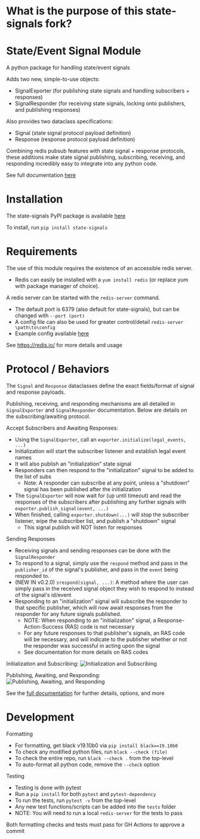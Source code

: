 # What is the purpose of this state-signals fork?

# State/Event Signal Module
A python package for handling state/event signals

Adds two new, simple-to-use objects:
 - SignalExporter      (for publishing state signals and handling subscribers + responses)
 - SignalResponder     (for receiving state signals, locking onto publishers, and publishing responses)

Also provides two dataclass specifications:
 - Signal              (state signal protocol payload definition)
 - Response            (response protocol payload definition)

Combining redis pubsub features with state signal + response protocols, 
these additions make state signal publishing, subscribing, receiving, 
and responding incredibly easy to integrate into any python code.

See full documentation [here](https://distributed-system-analysis.github.io/state-signals/)

# Installation
The state-signals PyPI package is available [here](https://pypi.org/project/state-signals)

To install, run `pip install state-signals`

# Requirements
The use of this module requires the existence of an accessible redis server.
 - Redis can easily be installed with a `yum install redis` (or replace yum with package manager of choice).

A redis server can be started with the `redis-server` command.
 - The default port is 6379 (also default for state-signals), but can be changed with `--port (port)`
 - A config file can also be used for greater control/detail `redis-server \path\to\config`
 - Example config available [here](https://download.redis.io/redis-stable/redis.conf)

See https://redis.io/ for more details and usage

# Protocol / Behaviors

The `Signal` and `Response` dataclasses define the exact fields/format of signal and response payloads.

Publishing, receiving, and responding mechanisms are all detailed in `SignalExporter` and `SignalResponder` documentation. Below are details on the subscribing/awaiting protocol.

Accept Subscribers and Awaiting Responses:
 - Using the `SignalExporter`, call an `exporter.initialize(legal_events, ...)`
 - Initialization will start the subscriber listener and establish legal event names
 - It will also publish an "initialization" state signal
 - Responders can then respond to the "initialization" signal to be added to the list of subs
    - Note: A responder can subscribe at any point, unless a "shutdown" signal has been published after the initialization
 - The `SignalExporter` will now wait for (up until timeout) and read the responses of the subscribers after publishing any further signals with `exporter.publish_signal(event, ...)`
 - When finished, calling `exporter.shutdown(...)` will stop the subscriber listener, wipe the subscriber list, and publish a "shutdown" signal
    - This signal publish will NOT listen for responses

Sending Responses
 - Receiving signals and sending responses can be done with the `SignalResponder`
 - To respond to a signal, simply use the `respond` method and pass in the `publisher_id` of the signal's publisher, and pass in the `event` being responded to.
 - (NEW IN v0.2.0) `srespond(signal, ...)`: A method where the user can simply pass in the received signal object they wish to respond to instead of the signal's id/event
 - Responding to an "initialization" signal will subscribe the responder to that specific publisher, which will now await responses from the responder for any future signals published.
    - NOTE: When responding to an "initialization" signal, a Response-Action-Success (RAS) code is not necessary
    - For any future responses to that publisher's signals, an RAS code will be necessary, and will indicate to the publisher whether or not the responder was successful in acting upon the signal
    - See documentation for more details on RAS codes

Initialization and Subscribing:
![Initialization and Subscribing](imgs/signalsub.png)

Publishing, Awaiting, and Responding:
![Publishing, Awaiting, and Responding](imgs/awaitresp.png)

See the [full documentation](https://distributed-system-analysis.github.io/state-signals/) for further details, options, and more

# Development

Formatting
 - For formatting, get black v19.10b0 via `pip install black==19.10b0`
 - To check any modified python files, run `black --check (file)`
 - To check the entire repo, run `black --check .` from the top-level
 - To auto-format all python code, remove the `--check` option

Testing
 - Testing is done with pytest
 - Run a `pip install` for both `pytest` and `pytest-dependency`
 - To run the tests, run `pytest -v` from the top-level
 - Any new test functions/scripts can be added into the `tests` folder
 - NOTE: You will need to run a local `redis-server` for the tests to pass

 Both formatting checks and tests must pass for GH Actions to approve a commit
